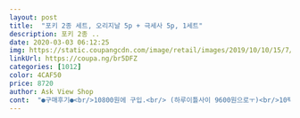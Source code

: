 ```yaml
---
layout: post 
title:  "포키 2종 세트, 오리지날 5p + 극세사 5p, 1세트" 
description: 포키 2종 ..
date: 2020-03-03 06:12:25 
img: https://static.coupangcdn.com/image/retail/images/2019/10/10/15/7/e2cd56d6-6b71-4423-b7b2-cba40f8f94c8.jpg 
linkUrl: https://coupa.ng/br5DFZ 
categories: [1012] 
color: 4CAF50 
price: 8720 
author: Ask View Shop 
cont:  "●구매후기●<br/>10800원에 구입.<br/> (하루이틀사이 9600원으로ㅜ)<br/>10팩이 들어있고 포장이 간결하면서도 나름 리본도 달려있어 간단한 선물용으로도 괜찮을 듯 해요.<br/><br/>.<br/> ★구입가격 10,130원.<br/><br/>그만큼 맛있어요^^<br/>극세나 오리지날이나 다 맛있어서 아이들도 잘 먹어요~<br/>맛있어요~<br/>스틱과자가 바삭하고 초코도 카카오? 그런 진한 초코맛이라 타사제품보다 더 맛있어요~<br/>아이 어른 간식용으로 샀어요.<br/><br/>저는 포키만 먹어서 선물용이 아니라 아이들과 먹으려고 샀어요.<br/><br/>저희집은 이거 10개짜리 사도 2<br/> -3일이면 금방 먹어요ㅠ<br/>제일 좋아하는 거라 그냥 먹으려고 구매했어요.<br/><br/>초코막대과자는 포키만 먹은지 몇년 됐네요~<br/>초콜릿맛이 진<br/> -한 다크초콜릿맛이고 막대과자도 엄청 바삭하고 고소해요.<br/><br/>평소에 로켓배송에 없어서 빼빼로데이 행사로 나온 상품으로 구매했어요~<br/>포장 거품없는거치곤 리본도 달려있고 괜찮아요~<br/>포장이 깔끔하게 와서 선물 주는 기분이였네요.<br/> ^^ 잘먹었습니다.<br/><br/>" 
---
```

